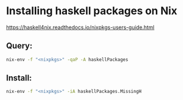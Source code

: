 # Installing haskell packages on Nix 

https://haskell4nix.readthedocs.io/nixpkgs-users-guide.html

## Query:

```sh
nix-env -f "<nixpkgs>" -qaP -A haskellPackages
```

## Install:

```sh
nix-env -f "<nixpkgs>" -iA haskellPackages.MissingH
```

